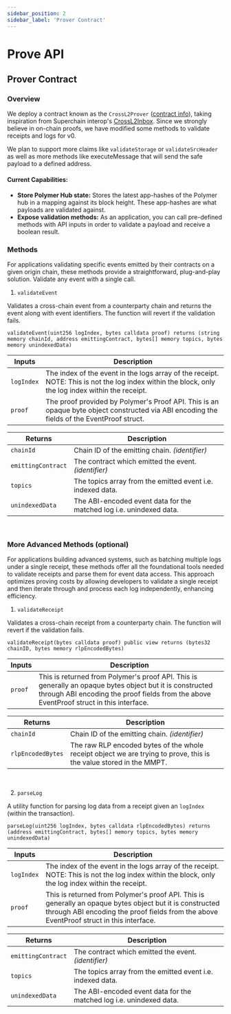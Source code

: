 ```yaml
---
sidebar_position: 2
sidebar_label: 'Prover Contract'
---
```


# Prove API

## Prover Contract

### Overview

We deploy a contract known as the `CrossL2Prover` ([contract info](https://docs.polymerlabs.org/docs/build/start/)), taking inspiration from Superchain interop's [CrossL2Inbox](https://specs.optimism.io/interop/predeploys.html#crossl2inbox). Since we strongly believe in on-chain proofs, we have modified some methods to validate receipts and logs for v0.

We plan to support more claims like `validateStorage` or `validateSrcHeader` as well as more methods like executeMessage that will send the safe payload to a defined address.

#### Current Capabilities:

- **Store Polymer Hub state:** Stores the latest app-hashes of the Polymer hub in a mapping against its block height. These app-hashes are what payloads are validated against.
- **Expose validation methods:** As an application, you can call pre-defined methods with API inputs in order to validate a payload and receive a boolean result.

### Methods

For applications validating specific events emitted by their contracts on a given origin chain, these methods provide a straightforward, plug-and-play solution. Validate any event with a single call.

1. `validateEvent`

Validates a cross-chain event from a counterparty chain and returns the event along with event identifiers. The function will revert if the validation fails.

```
validateEvent(uint256 logIndex, bytes calldata proof) returns (string memory chainId, address emittingContract, bytes[] memory topics, bytes memory unindexedData)
```

| Inputs           | Description           |
| ---------------- | --------------------- |
| `logIndex` | The index of the event in the logs array of the receipt. NOTE: This is not the log index within the block, only the log index within the receipt.|
| `proof` | The proof provided by Polymer's Proof API. This is an opaque byte object constructed via ABI encoding the fields of the EventProof struct.|

| Returns           | Description           |
| ----------------- | --------------------- |
| `chainId` | Chain ID of the emitting chain. _(identifier)_ |
| `emittingContract` | The contract which emitted the event. _(identifier)_ |
| `topics` | The topics array from the emitted event i.e. indexed data. |
| `unindexedData` | The ABI-encoded event data for the matched log i.e. unindexed data. |




<br/>

### More Advanced Methods (optional)

For applications building advanced systems, such as batching multiple logs under a single receipt, these methods offer all the foundational tools needed to validate receipts and parse them for event data access. This approach optimizes proving costs by allowing developers to validate a single receipt and then iterate through and process each log independently, enhancing efficiency.

1. `validateReceipt`

Validates a cross-chain receipt from a counterparty chain. The function will revert if the validation fails.

```
validateReceipt(bytes calldata proof) public view returns (bytes32 chainID, bytes memory rlpEncodedBytes)

```

| Inputs           | Description           |
| ---------------- | --------------------- |
| `proof` | This is returned from Polymer's proof API. This is generally an opaque bytes object but it is constructed through ABI encoding the proof fields from the above EventProof struct in this interface.|

| Returns           | Description           |
| ----------------- | --------------------- |
| `chainId` | Chain ID of the emitting chain. _(identifier)_ |
| `rlpEncodedBytes` | The raw RLP encoded bytes of the whole receipt object we are trying to prove, this is the value stored in the MMPT.|

<br/>

2. `parseLog`

A utility function for parsing log data from a receipt given an `logIndex` (within the transaction).
```
parseLog(uint256 logIndex, bytes calldata rlpEncodedBytes) returns (address emittingContract, bytes[] memory topics, bytes memory unindexedData)

```

| Inputs           | Description           |
| ---------------- | --------------------- |
| `logIndex` | The index of the event in the logs array of the receipt. NOTE: This is not the log index within the block, only the log index within the receipt.|
| `proof` | This is returned from Polymer's proof API. This is generally an opaque bytes object but it is constructed through ABI encoding the proof fields from the above EventProof struct in this interface.|

| Returns           | Description           |
| ----------------- | --------------------- |
| `emittingContract` | The contract which emitted the event. _(identifier)_ |
| `topics` | The topics array from the emitted event i.e. indexed data. |
| `unindexedData` | The ABI-encoded event data for the matched log i.e. unindexed data. |
